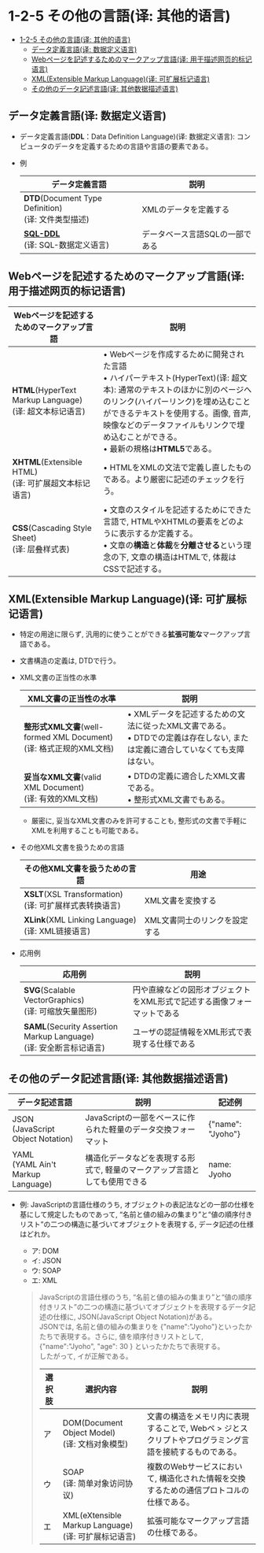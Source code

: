 # 1-2-5 その他の言語(译: 其他的语言)

- [1-2-5 その他の言語(译: 其他的语言)](#1-2-5-その他の言語译-其他的语言)
  - [データ定義言語(译: 数据定义语言)](#データ定義言語译-数据定义语言)
  - [Webページを記述するためのマークアップ言語(译: 用于描述网页的标记语言)](#webページを記述するためのマークアップ言語译-用于描述网页的标记语言)
  - [XML(Extensible Markup Language)(译: 可扩展标记语言)](#xmlextensible-markup-language译-可扩展标记语言)
  - [その他のデータ記述言語(译: 其他数据描述语言)](#その他のデータ記述言語译-其他数据描述语言)

## データ定義言語(译: 数据定义语言)

- データ定義言語(**DDL**：Data Definition Language)(译: 数据定义语言): コンピュータのデータを定義するための言語や言語の要素である。
- 例

  |  データ定義言語 | 説明 |
  | - | - |
  | **DTD**(Document Type Definition)<br>(译: 文件类型描述) | XMLのデータを定義する |
  | [**SQL-DDL**](../3-3データベース/3-3-3データ操作.md#データ定義言語sql-ddl译-数据定义语言)<br>(译: SQL-数据定义语言) | データベース言語SQLの一部である |

## Webページを記述するためのマークアップ言語(译: 用于描述网页的标记语言)

  |  Webページを記述するためのマークアップ言語 | 説明 |
  | - | - |
  | **HTML**(HyperText Markup Language)<br>(译: 超文本标记语言) | $\bullet$ Webページを作成するために開発された言語<br>$\bullet$ ハイパーテキスト(HyperText)(译: 超文本): 通常のテキストのほかに別のページへのリンク(ハイパーリンク)を埋め込むことができるテキストを使用する。画像, 音声, 映像などのデータファイルもリンクで埋め込むことができる。<br>$\bullet$ 最新の規格は**HTML5**である。 |
  | **XHTML**(Extensible HTML)<br>(译: 可扩展超文本标记语言) | $\bullet$ HTMLをXMLの文法で定義し直したものである。より厳密に記述のチェックを行う。 |
  | **CSS**(Cascading Style Sheet)<br>(译: 层叠样式表) | $\bullet$ 文章のスタイルを記述するためにできた言語で, HTMLやXHTMLの要素をどのように表示するか定義する。<br>$\bullet$ 文章の**構造**と**体裁**を**分離させる**という理念の下, 文章の構造はHTMLで, 体裁はCSSで記述する。 |

## XML(Extensible Markup Language)(译: 可扩展标记语言)

- 特定の用途に限らず, 汎用的に使うことができる**拡張可能な**マークアップ言語である。
- 文書構造の定義は, DTDで行う。
- XML文書の正当性の水準

  | XML文書の正当性の水準 | 説明 |
  | - | - |
  | **整形式XML文書**(well-formed XML Document)<br>(译: 格式正规的XML文档) | $\bullet$ XMLデータを記述するための文法に従ったXML文書である。<br>$\bullet$ DTDでの定義は存在しない, または定義に適合していなくても支障はない。 |
  | **妥当なXML文書**(valid XML Document)<br>(译: 有效的XML文档) | $\bullet$ DTDの定義に適合したXML文書である。<br>$\bullet$ 整形式XML文書でもある。 |

  - 厳密に, 妥当なXML文書のみを許可することも, 整形式の文書で手軽にXMLを利用することも可能である。
- その他XML文書を扱うための言語

  | その他XML文書を扱うための言語 | 用途 |
  | - | - |
  | **XSLT**(XSL Transformation)<br>(译: 可扩展样式表转换语言) | XML文書を変換する |
  | **XLink**(XML Linking Language)<br>(译: XML链接语言) | XML文書同士のリンクを設定する |

- 応用例

  | 応用例 | 説明 |
  | - | - |
  | **SVG**(Scalable VectorGraphics)<br>(译: 可缩放矢量图形) | 円や直線などの図形オブジェクトをXML形式で記述する画像フォーマットである |
  | **SAML**(Security Assertion Markup Language)<br>(译: 安全断言标记语言) | ユーザの認証情報をXML形式で表現する仕様である |

## その他のデータ記述言語(译: 其他数据描述语言)

| データ記述言語 | 説明 | 記述例 |
| - | - | - |
| JSON<br>(JavaScript Object Notation) | JavaScriptの一部をベースに作られた軽量のデータ交換フォーマット | {"name": "Jyoho"} |
| YAML<br>(YAML Ain't Markup Language) | 構造化データなどを表現する形式で, 軽量のマークアップ言語としても使用できる | name: Jyoho |

- 例: JavaScriptの言語仕様のうち, オブジェクトの表記法などの一部の仕様を基にして規定したものであって, “名前と値の組みの集まり”と“値の順序付きリスト”の二つの構造に基づいてオブジェクトを表現する, データ記述の仕様はどれか。
  - ア: DOM
  - イ: JSON
  - ウ: SOAP
  - エ: XML

  > JavaScriptの言語仕様のうち, “名前と値の組みの集まり”と“値の順序付きリスト”の二つの構造に基づいてオブジェクトを表現するデータ記述の仕様に, JSON(JavaScript Object Notation)がある。<br>JSONでは, 名前と値の組みの集まりを {"name":"Jyoho"}といったかたちで表現する。さらに, 値を順序付きリストとして, {"name":"Jyoho", "age": 30 } といったかたちで表現する。<br>したがって, イが正解である。  
  >
  > | 選択肢 | 選択内容 | 説明 |
  > | - | - | - |
  > | ア | DOM(Document Object Model)<br>(译: 文档对象模型) | 文書の構造をメモリ内に表現することで, Webペ  > ジとスクリプトやプログラミング言語を接続するものである。 |
  > | ウ | SOAP<br>(译: 简单对象访问协议) | 複数のWebサービスにおいて, 構造化された情報を交換するための通信プロトコルの仕様である。 |
  > | エ | XML(eXtensible Markup Language)<br>(译: 可扩展标记语言) | 拡張可能なマークアップ言語の仕様である。 |
